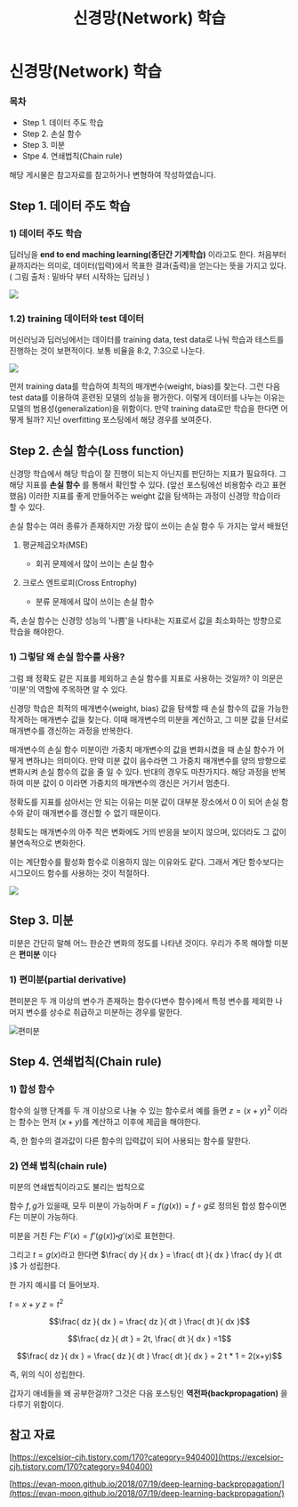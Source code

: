 ﻿---  
title:  "신경망(Network) 학습"  
  
categories:  
 - Deep learning  
tags:  
 - Study, Deep learning
 
---

# 신경망(Network) 학습
### 목차

-  Step 1. 데이터 주도 학습
-  Step 2. 손실 함수
-  Step 3. 미분
-  Stpe 4. 연쇄법칙(Chain rule)

해당 게시물은 참고자료를 참고하거나 변형하여 작성하였습니다.

## Step 1. 데이터 주도 학습

### 1) 데이터 주도 학습

딥러닝을 **end to end maching learning(종단간 기계학습)** 이라고도 한다. 처음부터 끝까지라는 의미로, 데이터(입력)에서 목표한 결과(출력)을 얻는다는 뜻을 가지고 있다.
( 그림 출처 : 밑바닥 부터 시작하는 딥러닝 )

![](https://t1.daumcdn.net/cfile/tistory/9967024B5B98E14F01)

### 1.2) training 데이터와 test 데이터

머신러닝과 딥러닝에서는 데이터를 training data, test data로 나눠 학습과 테스트를 진행하는 것이 보편적이다. 보통 비율을 8:2, 7:3으로  나눈다.

![](https://t1.daumcdn.net/cfile/tistory/99E0F64A5B98E17628)

먼저 training data를 학습하여 최적의 매개변수(weight, bias)를 찾는다. 그런 다음 test data를 이용하여 훈련된 모델의 성능을 평가한다. 이렇게 데이터를 나누는 이유는 모델의 범용성(generalization)을 위함이다. 만약 training data로만 학습을 한다면 어떻게 될까? 지난 overfitting 포스팅에서 해당 경우를 보여준다.

## Step 2. 손실 함수(Loss function)

신경망 학습에서 해당 학습이 잘 진행이 되는지 아닌지를 판단하는 지표가 필요하다. 그 해당 지표를 **손실 함수** 를 통해서 확인할 수 있다. (앞선 포스팅에선 비용함수 라고 표현했음) 이러한 지표를 좋게 만들어주는 weight 값을 탐색하는 과정이 신경망 학습이라 할 수 있다. 

손실 함수는 여러 종류가 존재하지만 가장 많이 쓰이는 손실 함수 두 가지는 앞서 배웠던

1) 평균제곱오차(MSE)
	- 회귀 문제에서 많이 쓰이는 손실 함수

2) 크로스 엔트로피(Cross Entrophy)
	- 분류 문제에서 많이 쓰이는 손실 함수

즉, 손실 함수는 신경망 성능의 '나쁨'을 나타내는 지표로서 값을 최소화하는 방향으로 학습을 해야한다.

### 1) 그렇담 왜 손실 함수를 사용?

그럼 왜 정확도 같은 지표를 제외하고 손실 함수를 지표로 사용하는 것일까? 이 의문은 '미분'의 역할에 주목하면 알 수 있다. 

신경망 학습은 최적의 매개변수(weight, bias) 값을 탐색할 때 손실 함수의 값을 가능한 작게하는 매개변수 값을 찾는다. 이때 매개변수의 미분을 계산하고, 그 미분 값을 단서로 매개변수를 갱신하는 과정을 반복한다. 

매개변수의 손실 함수 미분이란 가중치 매개변수의 값을 변화시켰을 때 손실 함수가 어떻게 변하냐는 의미이다. 만약 미분 값이 음수라면 그 가중치 매개변수를 양의 방향으로 변화시켜 손실 함수의 값을 줄 일 수 있다. 반대의 경우도 마찬가지다. 해당 과정을 반복하여 미분 값이 0 이라면 가중치의 매개변수의 갱신은 거기서 멈춘다. 

정확도를 지표를 삼아서는 안 되는 이유는 미분 값이 대부분 장소에서 0 이 되어 
손실 함수와 같이 매개변수를 갱신할 수 없기 때문이다. 

정확도는 매개변수의 아주 작은 변화에도 거의 반응을 보이지 않으며, 있더라도 그 값이 불연속적으로 변화한다. 

이는 계단함수를 활성화 함수로 이용하지 않는 이유와도 같다. 
그래서 계단 함수보다는 시그모이드 함수를 사용하는 것이 적절하다.

![](https://t1.daumcdn.net/cfile/tistory/9986F0365B98E2122C)


## Step 3. 미분

미분은 간단히 말해 어느 한순간 변화의 정도를 나타낸 것이다. 우리가 주목 해야할 미분은 **편미분** 이다

### 1) 편미분(partial derivative)

편미분은 두 개 이상의 변수가 존재하는 함수(다변수 함수)에서 특정 변수를 제외한 나머지 변수를 상수로 취급하고 미분하는 경우를 말한다.

![편미분](https://user-images.githubusercontent.com/59912557/76334704-ca33d600-6336-11ea-82f5-f794eb77caf3.PNG)

## Step 4. 연쇄법칙(Chain rule)

### 1) 합성 함수

함수의 실행 단계를 두 개 이상으로 나눌 수 있는 함수로서 예를 들면 
$z = (x + y)^2$ 이라는 함수는 먼저 $(x+y)$를 계산하고 이후에 제곱을 해야한다. 

즉, 한 함수의 결과값이 다른 함수의 입력값이 되어 사용되는 함수를 말한다.

### 2) 연쇄 법칙(chain rule)

미분의 연쇄법칙이라고도 불리는 법칙으로 

함수 $f, g$가 있을때, 모두 미분이 가능하며
$F = f(g(x)) = f \circ g$로 정의된 합성 함수이면 $F$는 미분이 가능하다.

미분을 거친 $F$는 $F’(x) = f’(g(x)) \centerdot g’(x)$로 표현한다.

그리고 $t = g(x)$라고 한다면 
$\frac{ dy }{ dx } = \frac{ dt }{ dx } \frac{ dy }{ dt }$ 가 성립한다.

한 가지 예시를 더 들어보자.

$t = x + y$
$z = t^2$

$$\frac{ dz }{ dx } = \frac{ dz }{ dt } \frac{ dt }{ dx }$$

$$\frac{ dz }{ dt } = 2t,  \frac{ dt }{ dx } =1$$

$$\frac{ dz }{ dx } = \frac{ dz }{ dt } \frac{ dt }{ dx } = 2 t * 1 = 2(x+y)$$ 

즉, 위의 식이 성립한다.

갑자기 애네들을 왜 공부한걸까? 그것은 다음 포스팅인 **역전파(backpropagation)** 을 다루기 위함이다.

## 참고 자료

[https://excelsior-cjh.tistory.com/170?category=940400](https://excelsior-cjh.tistory.com/170?category=940400)

[https://evan-moon.github.io/2018/07/19/deep-learning-backpropagation/](https://evan-moon.github.io/2018/07/19/deep-learning-backpropagation/)









